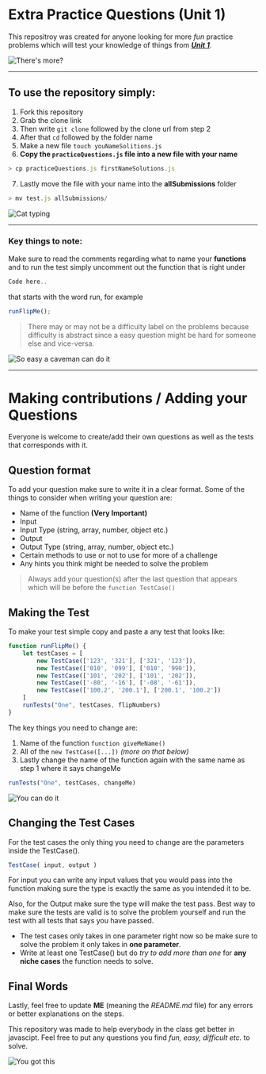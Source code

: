 # Extra Practice Questions (Unit 1)

This repositroy was created for anyone looking for more *fun* practice problems which will test your knowledge of things from [**_Unit 1_**](https://github.com/joinpursuit/Pursuit-Core-Web-Unit-1-Review).

![There's more?](https://media.giphy.com/media/l0Exdm9UbTHAFcJi0/giphy.gif)

***

## To use the repository simply:
1. Fork this repository
2. Grab the clone link
3. Then write `git clone` followed by the clone url from step 2
4. After that `cd` followed by the folder name
5. Make a new file `touch youNameSolitions.js`
6. **Copy the `practiceQuestions.js` file into a new file with your name**
``` js
> cp practiceQuestions.js firstNameSolutions.js
```
7. Lastly move the file with your name into the **allSubmissions** folder
``` js
> mv test.js allSubmissions/
```

![Cat typing](https://media.giphy.com/media/juSCTzqDAV1Xq/giphy.gif)

***

### Key things to note:

Make sure to read the comments regarding what to name your **functions** and to run the test simply uncomment out the function that is right under 
``` js 
Code here..
``` 
that starts with the word run, for example 
``` js
runFlipMe();
```

> There may or may not be a difficulty label on the problems because difficulty is abstract since a easy question might be hard for someone else and vice-versa.

![So easy a caveman can do it](https://media.giphy.com/media/4up3aiyLlAxb2/giphy.gif)

***

# Making contributions / Adding your Questions

Everyone is welcome to create/add their own questions as well as the tests that corresponds with it. 

## Question format

To add your question make sure to write it in a clear format. Some of the things to consider when writing your question are: 

* Name of the function **(Very Important)**
* Input
* Input Type (string, array, number, object etc.)
* Output
* Output Type (string, array, number, object etc.)
* Certain methods to use or not to use for more of a challenge
* Any hints you think might be needed to solve the problem

> Always add your question(s) after the last question that appears which will be before the `function TestCase()`



## Making the Test

To make your test simple copy and paste a any test that looks like:

``` js
function runFlipMe() {
    let testCases = [
        new TestCase(['123', '321'], ['321', '123']),
        new TestCase(['010', '099'], ['010', '990']),
        new TestCase(['101', '202'], ['101', '202']),
        new TestCase(['-80', '-16'], ['-08', '-61']),
        new TestCase(['100.2', '200.1'], ['200.1', '100.2'])
    ]
    runTests("One", testCases, flipNumbers)
}
```

The key things you need to change are:
1. Name of the function `function giveMeName()`
2. All of the `new TestCase([...])` *(more on that below)*
3. Lastly change the name of the function again with the same name as step 1 where it says changeMe 
``` js
runTests("One", testCases, changeMe)
```

![You can do it](https://media.giphy.com/media/8FNlmNPDTo2wE/giphy.gif)


## Changing the Test Cases

For the test cases the only thing you need to change are the parameters inside the TestCase().
``` js
TestCase( input, output )
```

For input you can write any input values that you would pass into the function making sure the type is exactly the same as you intended it to be. 

Also, for the Output make sure the type will make the test pass. Best way to make sure the tests are valid is to solve the problem yourself and run the test with all tests that says you have passed.

* The test cases only takes in one parameter right now so be make sure to solve the problem it only takes in **one parameter**.
* Write at least one TestCase() but do *try to add more than one* for **any niche cases** the function needs to solve.




## Final Words

Lastly, feel free to update **ME** (meaning the *README.md* file) for any errors or better explanations on the steps. 

This repository was made to help everybody in the class get better in javascipt. Feel free to put any questions you find *fun, easy, difficult etc.* to solve.

![You got this](https://media.giphy.com/media/1xVbRS6j52YSzp9P7N/giphy.gif)
